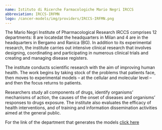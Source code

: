 ```yaml
---
name: Istituto di Ricerche Farmacologiche Mario Negri IRCCS
abbreviation: IRCCS-IRFMN
logo: /cancer-models/img/providers/IRCCS-IRFMN.png
---
```


The Mario Negri Institute of Pharmacological Research IRCCS comprises 12 departments: 8 are locatedat the headquarters in Milan and 4 are in the headquarters in Bergamo and Ranica (BG). In addition to its experimental research, the institute carries out intensive clinical research that involves designing, coordinating and participating in numerous clinical trials and creating and managing disease registers.

The institute conducts scientific research with the aim of improving human health. The work begins by taking stock of the problems that patients face, then moves to experimental models – at the cellular and molecular level – and then the focus returns to patients.

Researchers study all components of drugs, identify organisms’ mechanisms of action, the causes of the onset of diseases and organisms’ responses to drugs exposure. The institute also evaluates the efficacy of health interventions, and of training and information dissemination activities aimed at the general public. 

For the link of the department that generates the models [click here](https://www.marionegri.it/departments/experimental-oncology)
